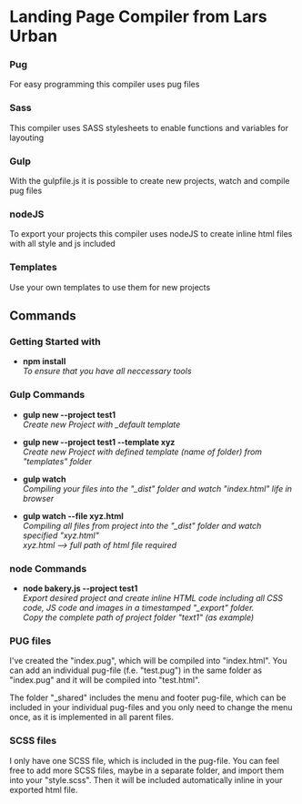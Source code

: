 # Landing Page Compiler from Lars Urban

### Pug
For easy programming this compiler uses pug files

### Sass
This compiler uses SASS stylesheets to enable functions and variables for layouting

### Gulp
With the gulpfile.js it is possible to create new projects, watch and compile pug files

### nodeJS
To export your projects this compiler uses nodeJS to create inline html files with all style and js included

### Templates
Use your own templates to use them for new projects

## Commands

### Getting Started with
- <b>npm install</b><br/>
<i>To ensure that you have all neccessary tools</i>

### Gulp Commands
- <b>gulp new --project test1</b><br />
<i>Create new Project with _default template</i>

- <b>gulp new --project test1 --template xyz</b><br />
<i>Create new Project with defined template (name of folder) from "templates" folder</i>

- <b>gulp watch</b><br />
<i>Compiling your files into the "_dist" folder and watch "index.html" life in browser</i>

- <b>gulp watch --file xyz.html</b><br />
<i>Compiling all files from project into the "_dist" folder and watch specified "xyz.html"<br />
xyz.html --> full path of html file required</i>

### node Commands
- <b>node bakery.js --project test1</b><br />
<i>Export desired project and create inline HTML code including all CSS code, JS code and images in a timestamped "_export" folder.<br />
Copy the complete path of project folder "text1" (as example)</i>

### PUG files
I've created the "index.pug", which will be compiled into "index.html". You can add an individual pug-file (f.e. "test.pug") in the same folder as "index.pug" and it will be compiled into "test.html".

The folder "_shared" includes the menu and footer pug-file, which can be included in your individual pug-files and you only need to change the menu once, as it is implemented in all parent files.

### SCSS files
I only have one SCSS file, which is included in the pug-file. You can feel free to add more SCSS files, maybe in a separate folder, and import them into your "style.scss". Then it will be included automatically inline in your exported html file.